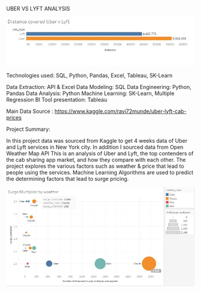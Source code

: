 UBER VS LYFT ANALYSIS

![](https://github.com/lquasem/Uber-vs-Lyft-Data-Analysis/blob/master/New%20folder/Distance.jpg)

Technologies used: SQL, Python, Pandas, Excel, Tableau, SK-Learn

Data Extraction: API & Excel
Data Modeling: SQL
Data Engineering: Python, Pandas
Data Analysis: Python
Machine Learning: SK-Learn, Multiple Regression
BI Tool presentation: Tableau



Main Data Source : https://www.kaggle.com/ravi72munde/uber-lyft-cab-prices

Project Summary: 

In this project data was sourced from Kaggle to get 4 weeks data of Uber and Lyft services in New York city.
In addition I sourced data from Open Weather Map API
This is an analysis of Uber and Lyft, the top contenders of the cab sharing app market, and how they compare with each other. The project explores the various factors such as weather & price that lead to people using the services. Machine Learning Algorithms are used to predict the determining factors that lead to surge pricing.




![](https://github.com/lquasem/Uber-vs-Lyft-Data-Analysis/blob/master/New%20folder/surge_weather.JPG)

